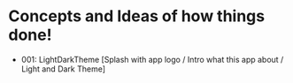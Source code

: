 # Concepts and Ideas of how things done!

- 001: LightDarkTheme [Splash with app logo / Intro what this app about / Light and Dark Theme]
